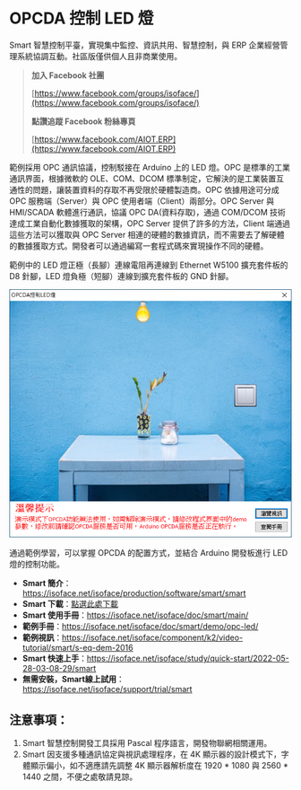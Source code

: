 # OPCDA 控制 LED 燈

Smart 智慧控制平臺，實現集中監控、資訊共用、智慧控制，與 ERP 企業經營管理系統協調互動。社區版僅供個人且非商業使用。

> **加入 Facebook 社團**
>
> [https://www.facebook.com/groups/isoface/](https://www.facebook.com/groups/isoface/)
> 
> **點讚追蹤 Facebook 粉絲專頁**
> 
> [https://www.facebook.com/AIOT.ERP](https://www.facebook.com/AIOT.ERP)

範例採用 OPC 通訊協議，控制駁接在 Arduino 上的 LED 燈。OPC 是標準的工業通訊界面，根據微軟的 OLE、COM、DCOM 標準制定，它解決的是工業裝置互通性的問題，讓裝置資料的存取不再受限於硬體製造商。OPC 依據用途可分成 OPC 服務端（Server）與 OPC 使用者端（Client）兩部分。OPC Server 與 HMI/SCADA 軟體進行通訊，協議 OPC DA(資料存取)，通過 COM/DCOM 技術達成工業自動化數據獲取的架構，OPC Server 提供了許多的方法，Client 端通過這些方法可以獲取與 OPC Server 相連的硬體的數據資訊，而不需要去了解硬體的數據獲取方式。開發者可以通過編寫一套程式碼來實現操作不同的硬體。

範例中的 LED 燈正極（長腳）連線電阻再連線到 Ethernet W5100 擴充套件板的 D8 針腳，LED 燈負極（短腳）連線到擴充套件板的 GND 針腳。

![](images/20220924165946.png)

通過範例學習，可以掌握 OPCDA 的配置方式，並結合 Arduino 開發板進行 LED 燈的控制功能。

* **Smart 簡介**：https://isoface.net/isoface/production/software/smart/smart
* **Smart 下載**：[點選此處下載](https://github.com/isoface-iot/Smart/releases/latest)
* **Smart 使用手冊**：https://isoface.net/isoface/doc/smart/main/
* **範例手冊**：https://isoface.net/isoface/doc/smart/demo/opc-led/
* **範例視訊**：https://isoface.net/isoface/component/k2/video-tutorial/smart/s-eq-dem-2016
* **Smart 快速上手**：https://isoface.net/isoface/study/quick-start/2022-05-28-03-08-29/smart
* **無需安裝，Smart線上試用**：https://isoface.net/isoface/support/trial/smart


## 注意事項：
1. Smart 智慧控制開發工具採用 Pascal 程序語言，開發物聯網相關運用。
2. Smart 因支援多種通訊協定與視訊處理程序，在 4K 顯示器的設計模式下，字體顯示偏小，如不適應請先調整 4K 顯示器解析度在 1920 * 1080 與 2560 * 1440 之間，不便之處敬請見諒。